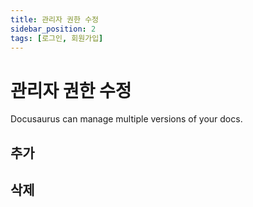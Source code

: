 ```yaml
---
title: 관리자 권한 수정
sidebar_position: 2
tags: [로그인, 회원가입]
---
```


# 관리자 권한 수정

Docusaurus can manage multiple versions of your docs.

## 추가

## 삭제
